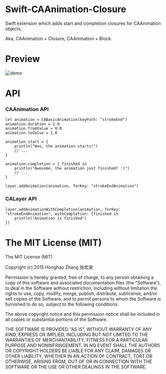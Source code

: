 # Swift-CAAnimation-Closure

Swift extension which adds start and completion closures for CAAnimation objects.

Aka, CAAnimation + Closure, CAAnimation + Block.

# Preview

![demo](https://raw.githubusercontent.com/honghaoz/Swift-CAAnimation-Closure/master/CAAnimation+Closures%20Demo/demo-full.gif)

# API

### CAAnimation API
```
let animation = CABasicAnimation(keyPath: "strokeEnd")
animation.duration = 2.0
animation.fromValue = 0.0
animation.toValue = 1.0

animation.start = {
    println("Woo, the animation starts!")
    // ...
}

animation.completion = { finished in
    println("Awesome, the animation just finished! :)")
    // ...
}

layer.addAnimation(animation, forKey: "strokeEndAnimation")
```
### CALayer API

```
layer.addAnimationWithCompletion(animation, forKey: "strokeEndAnimation", withCompletion: {finished in
    println("Animation is finished")
})
```

# The MIT License (MIT)

The MIT License (MIT)

Copyright (c) 2015 Honghao Zhang 张宏昊

Permission is hereby granted, free of charge, to any person obtaining a copy of this software and associated documentation files (the "Software"), to deal in the Software without restriction, including without limitation the rights to use, copy, modify, merge, publish, distribute, sublicense, and/or sell copies of the Software, and to permit persons to whom the Software is furnished to do so, subject to the following conditions:

The above copyright notice and this permission notice shall be included in all copies or substantial portions of the Software.

THE SOFTWARE IS PROVIDED "AS IS", WITHOUT WARRANTY OF ANY KIND, EXPRESS OR IMPLIED, INCLUDING BUT NOT LIMITED TO THE WARRANTIES OF MERCHANTABILITY, FITNESS FOR A PARTICULAR PURPOSE AND NONINFRINGEMENT. IN NO EVENT SHALL THE AUTHORS OR COPYRIGHT HOLDERS BE LIABLE FOR ANY CLAIM, DAMAGES OR OTHER LIABILITY, WHETHER IN AN ACTION OF CONTRACT, TORT OR OTHERWISE, ARISING FROM, OUT OF OR IN CONNECTION WITH THE SOFTWARE OR THE USE OR OTHER DEALINGS IN THE SOFTWARE.
